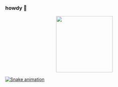 ### howdy 👋

<div align="center">
  <a href="https://github.com/eric-oliveira23">
    <img height="180em" src="https://github-readme-stats.vercel.app/api/top-langs/?username=eric-oliveira23&layout=compact&langs_count=7&theme=dracula"/>
</div>
  
![Snake animation](https://github.com/eric-oliveira23/eric-oliveira23/blob/output/github-contribution-grid-snake.svg)
